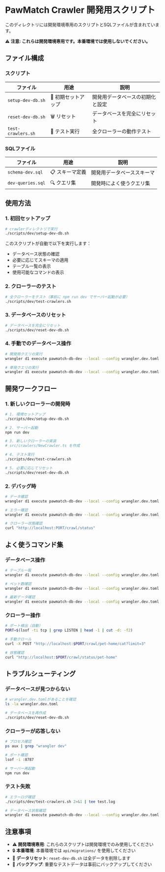 # PawMatch Crawler 開発用スクリプト

このディレクトリには開発環境専用のスクリプトとSQLファイルが含まれています。

⚠️ **注意: これらは開発環境専用です。本番環境では使用しないでください。**

## ファイル構成

### スクリプト

| ファイル | 用途 | 説明 |
|----------|------|------|
| `setup-dev-db.sh` | 🚀 初期セットアップ | 開発用データベースの初期化と設定 |
| `reset-dev-db.sh` | 🗑️ リセット | データベースを完全にリセット |
| `test-crawlers.sh` | 🧪 テスト実行 | 全クローラーの動作テスト |

### SQLファイル

| ファイル | 用途 | 説明 |
|----------|------|------|
| `schema-dev.sql` | 📋 スキーマ定義 | 開発用データベーススキーマ |
| `dev-queries.sql` | 🔍 クエリ集 | 開発時によく使うクエリ集 |

## 使用方法

### 1. 初回セットアップ

```bash
# crawlerディレクトリで実行
./scripts/dev/setup-dev-db.sh
```

このスクリプトが自動で以下を実行します：
- データベース状態の確認
- 必要に応じてスキーマの適用
- テーブル一覧の表示
- 使用可能なコマンドの表示

### 2. クローラーのテスト

```bash
# 全クローラーをテスト（事前に npm run dev でサーバー起動が必要）
./scripts/dev/test-crawlers.sh
```

### 3. データベースのリセット

```bash
# データベースを完全にリセット
./scripts/dev/reset-dev-db.sh
```

### 4. 手動でのデータベース操作

```bash
# 開発用クエリの実行
wrangler d1 execute pawmatch-db-dev --local --config wrangler.dev.toml --file=scripts/dev/dev-queries.sql

# 単発クエリの実行
wrangler d1 execute pawmatch-db-dev --local --config wrangler.dev.toml --command="SELECT COUNT(*) FROM pets;"
```

## 開発ワークフロー

### 1. 新しいクローラーの開発時

```bash
# 1. 環境セットアップ
./scripts/dev/setup-dev-db.sh

# 2. サーバー起動
npm run dev

# 3. 新しいクローラーの実装
# src/crawlers/NewCrawler.ts を作成

# 4. テスト実行
./scripts/dev/test-crawlers.sh

# 5. 必要に応じてリセット
./scripts/dev/reset-dev-db.sh
```

### 2. デバッグ時

```bash
# データ確認
wrangler d1 execute pawmatch-db-dev --local --config wrangler.dev.toml --command="SELECT id, type, name FROM pets ORDER BY created_at DESC LIMIT 10;"

# エラー確認
wrangler d1 execute pawmatch-db-dev --local --config wrangler.dev.toml --command="SELECT * FROM crawl_logs WHERE success = FALSE ORDER BY started_at DESC LIMIT 5;"

# クローラー状態確認
curl "http://localhost:PORT/crawl/status"
```

## よく使うコマンド集

### データベース操作

```bash
# テーブル一覧
wrangler d1 execute pawmatch-db-dev --local --config wrangler.dev.toml --command="SELECT name FROM sqlite_master WHERE type='table';"

# ペット数確認
wrangler d1 execute pawmatch-db-dev --local --config wrangler.dev.toml --command="SELECT type, COUNT(*) as count FROM pets GROUP BY type;"

# 最新データ確認
wrangler d1 execute pawmatch-db-dev --local --config wrangler.dev.toml --command="SELECT id, name, created_at FROM pets ORDER BY created_at DESC LIMIT 5;"
```

### クローラー操作

```bash
# ポート検出（自動）
PORT=$(lsof -ti tcp | grep LISTEN | head -1 | cut -d: -f2)

# 手動クロール
curl -X POST "http://localhost:$PORT/crawl/pet-home/cat?limit=3"

# 状態確認
curl "http://localhost:$PORT/crawl/status/pet-home"
```

## トラブルシューティング

### データベースが見つからない

```bash
# wrangler.dev.tomlがあることを確認
ls -la wrangler.dev.toml

# データベースを再作成
./scripts/dev/reset-dev-db.sh
```

### クローラーが応答しない

```bash
# プロセス確認
ps aux | grep "wrangler dev"

# ポート確認
lsof -i :8787

# サーバー再起動
npm run dev
```

### テスト失敗

```bash
# エラーログ確認
./scripts/dev/test-crawlers.sh 2>&1 | tee test.log

# データベース状態確認
wrangler d1 execute pawmatch-db-dev --local --config wrangler.dev.toml --file=scripts/dev/dev-queries.sql
```

## 注意事項

- ⚠️ **開発環境専用**: これらのスクリプトは開発環境でのみ使用してください
- 🔒 **本番環境**: 本番環境では `api/migrations/` を使用してください  
- 🧹 **データリセット**: `reset-dev-db.sh` は全データを削除します
- 📝 **バックアップ**: 重要なテストデータは事前にバックアップしてください